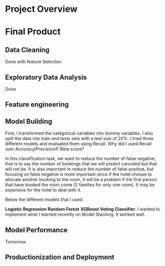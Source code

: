 # Project Overview

# Final Product

## Data Cleaning
Done with feature Selection

## Exploratory Data Analysis
Done

## Feature engineering

## Model Building
First, I transformed the categorical variables into dummy variables. I also split the data into train and tests sets with a test size of 20%. I tried three different models and evaluated them using Recall. Why did I used Recall over Accuracy/Precision/F Beta score?

In this classification task, we want to reduce the number of false negative, that is to say the number of bookings that we will predict canceled but that will not be. It is also important to reduce the number of false positive, but focusing on false negative is more important since if the hotel choose to allocate another booking to the room, it will be a problem if the first person that have booked the room come (2 families for only one room). It may be expensive for the hotel to deal with it.

Below the different models that I used:

 **Logistic Regression**
 **Random Forest**
 **XGBoost**
  **Voting Classifier**: I wanted to implement what I learned recently on Model Stacking. It worked well.

## Model Performance
Tomorrow

## Productionization and Deployment
